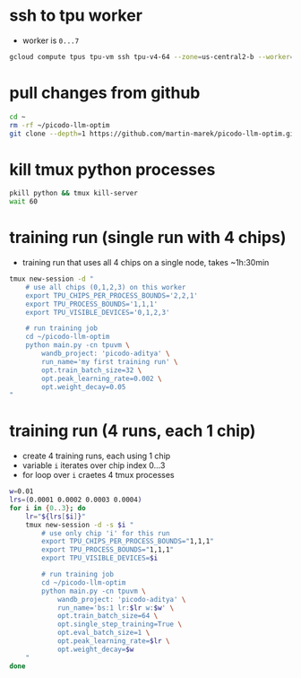 
# ssh to tpu worker
- worker is `0...7`
```bash
gcloud compute tpus tpu-vm ssh tpu-v4-64 --zone=us-central2-b --worker=7
```


# pull changes from github
```bash
cd ~
rm -rf ~/picodo-llm-optim
git clone --depth=1 https://github.com/martin-marek/picodo-llm-optim.git
```


# kill tmux python processes
```bash
pkill python && tmux kill-server
wait 60
```


# training run (single run with 4 chips)
- training run that uses all 4 chips on a single node, takes ~1h:30min
```bash
tmux new-session -d "
    # use all chips (0,1,2,3) on this worker
    export TPU_CHIPS_PER_PROCESS_BOUNDS='2,2,1'
    export TPU_PROCESS_BOUNDS='1,1,1'
    export TPU_VISIBLE_DEVICES='0,1,2,3'

    # run training job
    cd ~/picodo-llm-optim
    python main.py -cn tpuvm \
        wandb_project: 'picodo-aditya' \
        run_name='my first training run' \
        opt.train_batch_size=32 \
        opt.peak_learning_rate=0.002 \
        opt.weight_decay=0.05
"
```


# training run (4 runs, each 1 chip)
- create 4 training runs, each using 1 chip
- variable `i` iterates over chip index 0...3
- for loop over `i` craetes 4 tmux processes
```bash
w=0.01
lrs=(0.0001 0.0002 0.0003 0.0004)
for i in {0..3}; do
    lr="${lrs[$i]}"
    tmux new-session -d -s $i "
        # use only chip 'i' for this run
        export TPU_CHIPS_PER_PROCESS_BOUNDS="1,1,1"
        export TPU_PROCESS_BOUNDS="1,1,1"
        export TPU_VISIBLE_DEVICES=$i

        # run training job
        cd ~/picodo-llm-optim
        python main.py -cn tpuvm \
            wandb_project: 'picodo-aditya' \
            run_name='bs:1 lr:$lr w:$w' \
            opt.train_batch_size=64 \
            opt.single_step_training=True \
            opt.eval_batch_size=1 \
            opt.peak_learning_rate=$lr \
            opt.weight_decay=$w
    "
done
```
